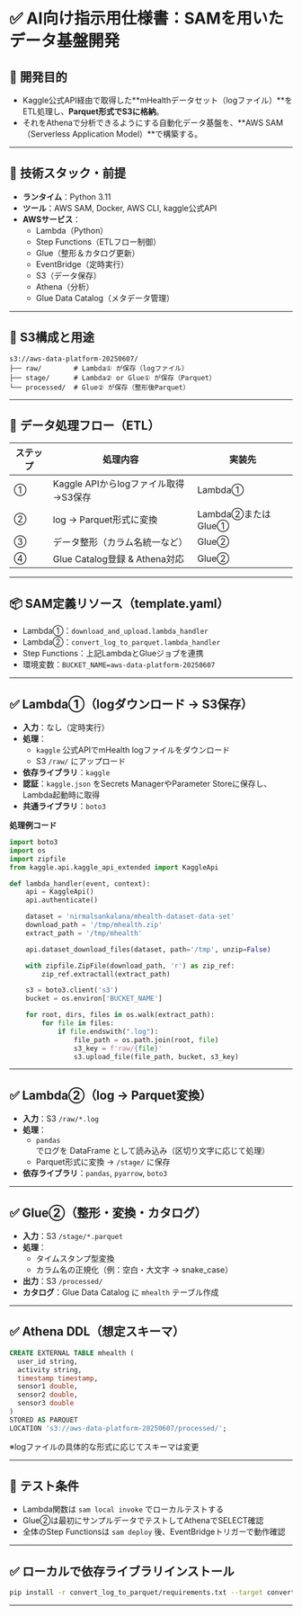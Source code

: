 # ✅ AI向け指示用仕様書：SAMを用いたデータ基盤開発

## 🎯 開発目的

- Kaggle公式API経由で取得した**mHealthデータセット（logファイル）**をETL処理し、**Parquet形式でS3に格納**。
- それをAthenaで分析できるようにする自動化データ基盤を、**AWS SAM（Serverless Application Model）**で構築する。

---

## 🔧 技術スタック・前提

- **ランタイム**：Python 3.11
- **ツール**：AWS SAM, Docker, AWS CLI, kaggle公式API
- **AWSサービス**：
  - Lambda（Python）
  - Step Functions（ETLフロー制御）
  - Glue（整形＆カタログ更新）
  - EventBridge（定時実行）
  - S3（データ保存）
  - Athena（分析）
  - Glue Data Catalog（メタデータ管理）

---

## 📁 S3構成と用途

```
s3://aws-data-platform-20250607/
├── raw/        # Lambda① が保存（logファイル）
├── stage/      # Lambda② or Glue① が保存（Parquet）
└── processed/  # Glue② が保存（整形後Parquet）
```

---

## 🔄 データ処理フロー（ETL）

| ステップ | 処理内容                           | 実装先        |
|----------|------------------------------------|----------------|
| ①        | Kaggle APIからlogファイル取得→S3保存 | Lambda①       |
| ②        | log → Parquet形式に変換             | Lambda②またはGlue① |
| ③        | データ整形（カラム名統一など）       | Glue②         |
| ④        | Glue Catalog登録 & Athena対応     | Glue②         |

---

## 📦 SAM定義リソース（template.yaml）

- Lambda①：`download_and_upload.lambda_handler`
- Lambda②：`convert_log_to_parquet.lambda_handler`
- Step Functions：上記LambdaとGlueジョブを連携
- 環境変数：`BUCKET_NAME=aws-data-platform-20250607`

---

## ✅ Lambda①（logダウンロード → S3保存）

- **入力**：なし（定時実行）
- **処理**：
  - `kaggle` 公式APIでmHealth logファイルをダウンロード
  - S3 `/raw/` にアップロード
- **依存ライブラリ**：`kaggle`
- **認証**：`kaggle.json` をSecrets ManagerやParameter Storeに保存し、Lambda起動時に取得
- **共通ライブラリ**：`boto3`

**処理例コード**

```python
import boto3
import os
import zipfile
from kaggle.api.kaggle_api_extended import KaggleApi

def lambda_handler(event, context):
    api = KaggleApi()
    api.authenticate()

    dataset = 'nirmalsankalana/mhealth-dataset-data-set'
    download_path = '/tmp/mhealth.zip'
    extract_path = '/tmp/mhealth'

    api.dataset_download_files(dataset, path='/tmp', unzip=False)

    with zipfile.ZipFile(download_path, 'r') as zip_ref:
        zip_ref.extractall(extract_path)

    s3 = boto3.client('s3')
    bucket = os.environ['BUCKET_NAME']

    for root, dirs, files in os.walk(extract_path):
        for file in files:
            if file.endswith(".log"):
                file_path = os.path.join(root, file)
                s3_key = f'raw/{file}'
                s3.upload_file(file_path, bucket, s3_key)
```

---

## ✅ Lambda②（log → Parquet変換）

- **入力**：S3 `/raw/*.log`
- **処理**：
  - `pandas` でログを DataFrame として読み込み（区切り文字に応じて処理）
  - Parquet形式に変換 → `/stage/` に保存
- **依存ライブラリ**：`pandas`, `pyarrow`, `boto3`

---

## ✅ Glue②（整形・変換・カタログ）

- **入力**：S3 `/stage/*.parquet`
- **処理**：
  - タイムスタンプ型変換
  - カラム名の正規化（例：空白・大文字 → snake_case）
- **出力**：S3 `/processed/`
- **カタログ**：Glue Data Catalog に `mhealth` テーブル作成

---

## ✅ Athena DDL（想定スキーマ）

```sql
CREATE EXTERNAL TABLE mhealth (
  user_id string,
  activity string,
  timestamp timestamp,
  sensor1 double,
  sensor2 double,
  sensor3 double
)
STORED AS PARQUET
LOCATION 's3://aws-data-platform-20250607/processed/';
```

※logファイルの具体的な形式に応じてスキーマは変更

---

## 🧪 テスト条件

- Lambda関数は `sam local invoke` でローカルテストする
- Glue②は最初にサンプルデータでテストしてAthenaでSELECT確認
- 全体のStep Functionsは `sam deploy` 後、EventBridgeトリガーで動作確認

---

## ✅ ローカルで依存ライブラリインストール

```bash
pip install -r convert_log_to_parquet/requirements.txt --target convert_log_to_parquet
```

---
